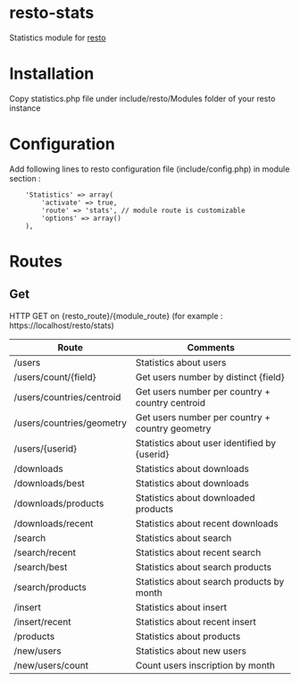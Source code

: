 # resto-stats

Statistics module for [resto](http://mapshup.com/resto/)

# Installation
Copy statistics.php file under include/resto/Modules folder of your resto instance

# Configuration
Add following lines to resto configuration file (include/config.php) in module section :

        'Statistics' => array(
            'activate' => true,
            'route' => 'stats', // module route is customizable
            'options' => array()
        ),

# Routes
## Get

HTTP GET on {resto_route}/{module_route} (for example : https://localhost/resto/stats)

Route | Comments
----- | --------
/users | Statistics about users
/users/count/{field} | Get users number by distinct {field}
/users/countries/centroid | Get users number per country + country centroid
/users/countries/geometry | Get users number per country + country geometry
/users/{userid} | Statistics about user identified by {userid}
/downloads | Statistics about downloads
/downloads/best | Statistics about downloads
/downloads/products | Statistics about downloaded products
/downloads/recent | Statistics about recent downloads
/search | Statistics about search
/search/recent | Statistics about recent search
/search/best | Statistics about search products
/search/products | Statistics about search products by month
/insert | Statistics about insert
/insert/recent | Statistics about recent insert
/products | Statistics about products
/new/users | Statistics about new users
/new/users/count | Count users inscription by month